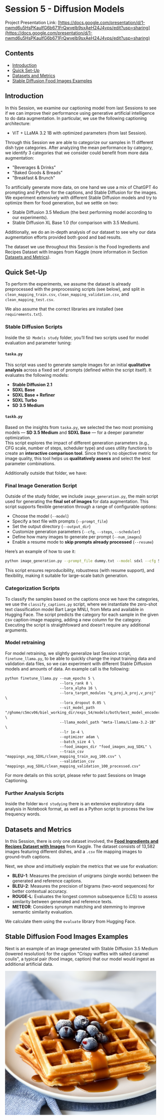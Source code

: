 # Session 5 - Diffusion Models

Project Presentation Link: [https://docs.google.com/presentation/d/1-nwmd6u5HsPKaulfG6b671FrQwvelb9sxAeH24J4vps/edit?usp=sharing](https://docs.google.com/presentation/d/1-nwmd6u5HsPKaulfG6b671FrQwvelb9sxAeH24J4vps/edit?usp=sharing)



## Contents
- [Introduction](#introduction)
- [Quick Set-Up](#quick-set-up)
- [Datasets and Metrics](#datasets-and-metrics)
- [Stable Diffusion Food Images Examples](#stable-diffusion-food-images-examples)



## Introduction

In this Session, we examine our captioning model from last Sessions to see if we can improve their performance using generative artificial intelligence to do data augmentation. In particular, we use the following captioning architecture:
- ViT + LLaMA 3.2 1B with optimized parameters (from last Session).

Through this Session we are able to categorize our samples in 11 different dish type categories. After analyzing the mean performance by category, we identify 3 categories that we consider could benefit from more data augmentation:
- "Beverages & Drinks"
- "Baked Goods & Breads"
- "Breakfast & Brunch"

To artificially generate more data, on one hand we use a mix of ChatGPT 4o prompting and Python for the captions, and Stable Diffusion for the images. We experiment extensively with different Stable Diffusion models and try to optimize them for food generation, but we settle on two:
- Stable Diffusion 3.5 Medium (the best performing model according to our experiments).
- Stable Diffusion XL Base 1.0 (for comparison with 3.5 Medium).

Additionally, we do an in-depth analysis of our dataset to see why our data augmentation efforts provided both good and bad results.

The dataset we use throughout this Session is the Food Ingredients and Recipes Dataset with Images from Kaggle (more information in Section [Datasets and Metrics](#datasets-and-metrics)).



## Quick Set-Up

To perform the experiments, we assume the dataset is already preprocessed with the preprocessing scripts (see below), and split in `clean_mapping_train.csv`, `clean_mapping_validation.csv`, and `clean_mapping_test.csv`.

We also assume that the correct libraries are installed (see `requirements.txt`).

### Stable Diffusion Scripts

Inside the `SD Models study` folder, you’ll find two scripts used for model evaluation and parameter tuning:

#### `taska.py`  
This script was used to generate sample images for an initial **qualitative analysis** across a fixed set of prompts (defined within the script itself). It evaluates the following models:

- **Stable Diffusion 2.1**
- **SDXL Base**
- **SDXL Base + Refiner**
- **SDXL Turbo**
- **SD 3.5 Medium**

#### `taskb.py`  
Based on the insights from `taska.py`, we selected the two most promising models — **SD 3.5 Medium** and **SDXL Base** — for a deeper parameter optimization.  
This script explores the impact of different generation parameters (e.g., CFG scale, number of steps, scheduler type) and uses utility functions to create an **interactive comparison tool**. Since there's no objective metric for image quality, this tool helps us **qualitatively assess** and select the best parameter combinations.

Additionally outside that folder, we have:

### Final Image Generation Script

Outside of the study folder, we include `image_generation.py`, the main script used for generating the **final set of images** for data augmentation. This script supports flexible generation through a range of configurable options:

- Choose the model (`--model`)
- Specify a text file with prompts (`--prompt_file`)
- Set the output directory (`--output_dir`)
- Customize generation parameters (`--cfg`, `--steps`, `--scheduler`)
- Define how many images to generate per prompt (`--num_images`)
- Enable a resume mode to **skip prompts already processed** (`--resume`)
  
Here’s an example of how to use it:

```bash
python image_generation.py --prompt_file dummy.txt --model sdxl --cfg 5 --steps 50 --scheduler ddpm --output_dir 'generated_images_test_prompts_sdxl' --resume
```

This script ensures reproducibility, robustness (with resume support), and flexibility, making it suitable for large-scale batch generation.


### Categorization Scripts

To classify the samples based on the captions once we have the categories, we use the `classify_captions.py` script, where we instantiate the zero-shot text classification model Bart Large MNLI, from Meta and available in Hugging Face. The script predicts the category for each sample in the given csv caption-image mapping, adding a new column for the category. Executing the script is straigthfoward and doesn't require any additional arguments.

### Model retraining

For model retraining, we slightly generalize last Session script, `finetune_llama.py`, to be able to quickly change the input training data and validation data files, so we can experiment with different Stable Diffusion models and amounts of data. An example call is the following:
```
python finetune_llama.py --num_epochs 5 \
                         --lora_rank 8 \
                         --lora_alpha 16 \
                         --lora_target_modules "q_proj,k_proj,v_proj" \
                         --lora_dropout 0.05 \
                         --vit_model_path "/ghome/c5mcv06/biel_working_dir/exps_S4/models/both/best_model_encoder" \
                         --llama_model_path "meta-llama/Llama-3.2-1B" \
                         --lr 1e-4 \
                         --optimizer adam \
                         --batch_size 4 \
                         --food_images_dir "food_images_aug_SDXL" \
                         --train_csv "mappings_aug_SDXL/clean_mapping_train_aug_100.csv" \
                         --validation_csv "mappings_aug_SDXL/clean_mapping_validation_100_processed.csv"
```
For more details on this script, please refer to past Sessions on Image Captioning.

### Further Analysis Scripts

Inside the folder `Word studying` there is an extensive exploratory data analysis in Notebook format, as well as a Python script to process the low frequency words.



## Datasets and Metrics

In this Session, there is only one dataset involved, the [**Food Ingredients and Recipes Dataset with Images**](https://www.kaggle.com/datasets/pes12017000148/food-ingredients-and-recipe-dataset-with-images) from Kaggle. The dataset consists of 13,582 images featuring different dishes, and a `.csv` file mapping images to ground-truth captions.

Next, we show and intuitively explain the metrics that we use for evaluation:
- **BLEU-1**: Measures the precision of unigrams (single words) between the generated and reference captions.  
- **BLEU-2**: Measures the precision of bigrams (two-word sequences) for better contextual accuracy.  
- **ROUGE-L**: Evaluates the longest common subsequence (LCS) to assess similarity between generated and reference texts.  
- **METEOR**: Considers synonym matching and stemming to improve semantic similarity evaluation.  

We calculate them using the `evaluate` library from Hugging Face.



## Stable Diffusion Food Images Examples

Next is an example of an image generated with Stable Diffusion 3.5 Medium (lowered resolution) for the caption "Crispy waffles with salted caramel coulis", a typical pair (food image, caption) that our model would ingest as additional artificial data.

![example_SD_food](figures/example_SD_food.png)
